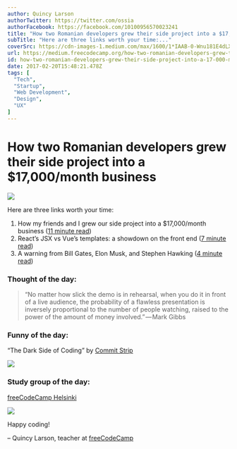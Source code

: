 ```yaml
---
author: Quincy Larson
authorTwitter: https://twitter.com/ossia
authorFacebook: https://facebook.com/10100956570023241
title: "How two Romanian developers grew their side project into a $17,000/month business"
subTitle: "Here are three links worth your time:..."
coverSrc: https://cdn-images-1.medium.com/max/1600/1*IAAB-0-Wnu181E4dLX1HdA.jpeg
url: https://medium.freecodecamp.org/how-two-romanian-developers-grew-their-side-project-into-a-17-000-month-business-27094610feb3
id: how-two-romanian-developers-grew-their-side-project-into-a-17-000-month-business-27094610feb3
date: 2017-02-20T15:48:21.478Z
tags: [
  "Tech",
  "Startup",
  "Web Development",
  "Design",
  "UX"
]
---
```

# How two Romanian developers grew their side project into a $17,000/month business



![](https://cdn-images-1.medium.com/max/1600/1*IAAB-0-Wnu181E4dLX1HdA.jpeg)



Here are three links worth your time:

1.  How my friends and I grew our side project into a $17,000/month business ([11 minute read](http://bit.ly/2m4qmkx))
2.  React’s JSX vs Vue’s templates: a showdown on the front end ([7 minute read](http://bit.ly/2m4esr7))
3.  A warning from Bill Gates, Elon Musk, and Stephen Hawking ([4 minute read](http://bit.ly/2lwufB8))

### Thought of the day:

> “No matter how slick the demo is in rehearsal, when you do it in front of a live audience, the probability of a flawless presentation is inversely proportional to the number of people watching, raised to the power of the amount of money involved.” — Mark Gibbs

### Funny of the day:

“The Dark Side of Coding” by [Commit Strip](http://bit.ly/2l00PYM)



![](https://cdn-images-1.medium.com/max/1600/1*u9-Hqgj9sPBU5mwkslQI9A.jpeg)



### Study group of the day:

[freeCodeCamp Helsinki](http://bit.ly/2meYiud)



![](https://cdn-images-1.medium.com/max/1600/1*UbubU-9IQ86sKrNEIJaOVA.jpeg)



Happy coding!

– Quincy Larson, teacher at [freeCodeCamp](http://bit.ly/2j7Q1dN)








